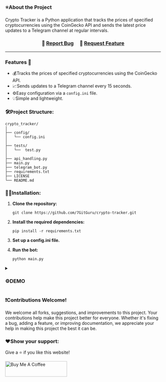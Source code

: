 ### ⭐About the Project
Crypto Tracker is a Python application that tracks the prices of specified cryptocurrencies using the CoinGecko API and sends the latest price updates to a Telegram channel at regular intervals.

<h3 align="center">
    🔹
    <a href="https://github.com/7GitGuru/crypto-tracker/issues">Report Bug</a> &nbsp; &nbsp;
    🔹
    <a href="https://github.com/7GitGuru/crypto-tracker/issues">Request Feature</a>
</h3>

---

### Features 🚀
- 💰Tracks the prices of specified cryptocurrencies using the CoinGecko API.
- 📈Sends updates to a Telegram channel every 15 seconds.
- ⚙️Easy configuration via a `config.ini` file.
- 💡Simple and lightweight.

### 🛠️Project Structure:
```
crypto_tracker/
│
├── config/
│   └── config.ini
│
├── tests/
│   └──  test.py
│  
├── api_handling.py
├── main.py
├── telegram_bot.py
├── requirements.txt
├── LICENSE
└── README.md
```
### 👨‍💻Installation:
1. **Clone the repository:**
   ```
   git clone https://github.com/7GitGuru/crypto-tracker.git
   ```

2. **Install the required dependencies:**
   ```
   pip install -r requirements.txt
   ```

3. **Set up a config.ini file.**

4. **Run the bot:**
   ```
   python main.py
   ```

<details>
  <summary><h3>⚙️DEMO</h3></summary>
  
![Screenshot 2024-02-29 184301](https://github.com/7GitGuru/crypto-tracker/assets/154711952/5c9baee2-9632-4a7d-ae10-2ac93326be01)

</details>

### ❗Contributions Welcome!

We welcome all forks, suggestions, and improvements to this project. Your contributions help make this project better for everyone. Whether it's fixing a bug, adding a feature, or improving documentation, we appreciate your help in making this project the best it can be.

### ❤️Show your support:

Give a ⭐ if you like this website!

<a href="https://www.buymeacoffee.com/bohd4n" target="_blank"><img src="https://cdn.buymeacoffee.com/buttons/v2/default-violet.png" alt="Buy Me A Coffee" height= "50px" width= "200px" ></a>
